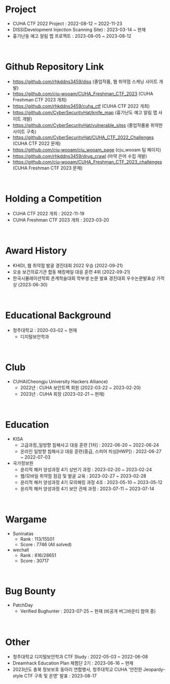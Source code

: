 # Project

- CUHA CTF 2022 Project : 2022-08-12 ~ 2022-11-23
- DISS(Development Injection Scanning Site) : 2023-03-14 ~ 현재
- 흉기난동 예고 알림 맵 프로젝트 : 2023-08-05 ~ 2023-08-12

<br>

# Github Repository Link
- https://github.com/rhkddns3459/diss (졸업작품, 웹 취약점 스캐닝 사이트 개발)
- https://github.com/cju-wooam/CUHA_Freshman_CTF_2023 (CUHA Freshman CTF 2023 개최)
- https://github.com/rhkddns3459/cuha_ctf (CUHA CTF 2022 개최)
- https://github.com/CyberSecurityHat/knife_map (흉기난도 예고 알림 맵 사이트 개발)
- https://github.com/CyberSecurityHat/vulnerable_sites (졸업작품용 취약한 사이트 구축)
- https://github.com/CyberSecurityHat/CUHA_CTF_2022_Challenges (CUHA CTF 2022 문제)
- https://github.com/cju-wooam/cju_wooam_page (cju_wooam 팀 페이지)
- https://github.com/rhkddns3459/drug_crawl (마약 은어 수집 개발)
- https://github.com/cju-wooam/CUHA_Freshman_CTF_2023_challenges (CUHA Freshman CTF 2023 문제)

<br>

# Holding a Competition

- CUHA CTF 2022 개최 : 2022-11-19
- CUHA Freshman CTF 2023 개최 : 2023-03-20

<br>

# Award History

- KHIDI, 웹 취약점 발굴 경진대회 2022 우승 (2022-09-21)
- 오송 보건의료기관 합동 해킹메일 대응 훈련 4위 (2022-09-21)
- 한국시뮬레이션학회 춘계학술대회 학부생 논문 발표 경진대회 우수논문발표상 가작상 (2023-06-30)

<br>

# Educational Background

- 청주대학교 : 2020-03-02 ~ 현재
  - 디지털보안학과

<br>

# Club

- CUHA(Cheongju University Hackers Alliance)
  - 2022년 : CUHA 보안트랙 회원 (2022-03-22 ~ 2023-02-20)
  - 2023년 : CUHA 회장 (2023-02-21 ~ 현재)

<br>

# Education

- KISA
  - 고급과정_일방향 침해사고 대응 훈련 \[1차] : 2022-06-20 ~ 2022-06-24
  - 온라인 일방향 침해사고 대응 훈련(중급, 스피어 피싱\[HWP]) : 2022-06-27 ~ 2022-07-03
- 국가정보원
  - 윤리적 해커 양성과정 4기 상반기 과정 : 2023-02-20 ~ 2023-02-24
  - 웹/모바일 취약점 점검 및 발굴 교육 : 2023-02-27 ~ 2023-02-28
  - 윤리적 해커 양성과정 4기 모의해킹 과정 4조 : 2023-05-10 ~ 2023-05-12
  - 윤리적 해커 양성과정 4기 보안 관제 과정 : 2023-07-11 ~ 2023-07-14

<br>

# Wargame

- Suninatas
  - Rank : 113/15501
  - Score : 7746 (All solved)
- wechall
  - Rank : 816/28651
  - Score : 30717

<br>

# Bug Bounty
- PatchDay
  - Verified Bughunter : 2023-07-25 ~ 현재 (비공개 버그바운티 참여 중)
 
<br>

# Other
- 청주대학교 디지털보안학과 CTF Study : 2022-05-03 ~ 2022-06-08
- Dreamhack Education Plan 체험단 2기 : 2023-06-16 ~ 현재
- 2023년도 충북 정보보호 동아리 연합행사, 청주대학교 CUHA '안전한 Jeopardy-style CTF 구축 및 운영' 발표 : 2023-08-17
